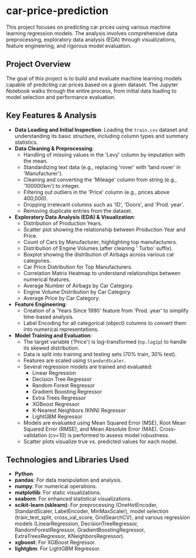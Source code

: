 # car-price-prediction

This project focuses on predicting car prices using various machine learning regression models. The analysis involves comprehensive data preprocessing, exploratory data analysis (EDA) through visualizations, feature engineering, and rigorous model evaluation.

## Project Overview

The goal of this project is to build and evaluate machine learning models capable of predicting car prices based on a given dataset. The Jupyter Notebook walks through the entire process, from initial data loading to model selection and performance evaluation.

## Key Features & Analysis

* **Data Loading and Initial Inspection**: Loading the `train.csv` dataset and understanding its basic structure, including column types and summary statistics.
* **Data Cleaning & Preprocessing**:
    * Handling of missing values in the 'Levy' column by imputation with the mean.
    * Standardizing text data (e.g., replacing 'rover' with 'land rover' in 'Manufacturer').
    * Cleaning and converting the 'Mileage' column from string (e.g., '100000km') to integer.
    * Filtering out outliers in the 'Price' column (e.g., prices above 400,000).
    * Dropping irrelevant columns such as 'ID', 'Doors', and 'Prod. year'.
    * Removing duplicate entries from the dataset.
* **Exploratory Data Analysis (EDA) & Visualization**:
    * Distribution of Production Years.
    * Scatter plot showing the relationship between Production Year and Price.
    * Count of Cars by Manufacturer, highlighting top manufacturers.
    * Distribution of Engine Volumes (after cleaning ' Turbo' suffix).
    * Boxplot showing the distribution of Airbags across various car categories.
    * Car Price Distribution for Top Manufacturers.
    * Correlation Matrix Heatmap to understand relationships between numerical features.
    * Average Number of Airbags by Car Category.
    * Engine Volume Distribution by Car Category.
    * Average Price by Car Category.
* **Feature Engineering**:
    * Creation of a 'Years Since 1990' feature from 'Prod. year' to simplify time-based analysis.
    * Label Encoding for all categorical (object) columns to convert them into numerical representations.
* **Model Training and Evaluation**:
    * The target variable ('Price') is log-transformed (`np.log1p`) to handle its skewed distribution.
    * Data is split into training and testing sets (70% train, 30% test).
    * Features are scaled using `StandardScaler`.
    * Several regression models are trained and evaluated:
        * Linear Regression
        * Decision Tree Regressor
        * Random Forest Regressor
        * Gradient Boosting Regressor
        * Extra Trees Regressor
        * XGBoost Regressor
        * K-Nearest Neighbors (KNN) Regressor
        * LightGBM Regressor
    * Models are evaluated using Mean Squared Error (MSE), Root Mean Squared Error (RMSE), and Mean Absolute Error (MAE). Cross-validation (cv=10) is performed to assess model robustness.
    * Scatter plots visualize true vs. predicted values for each model.

## Technologies and Libraries Used

* **Python**
* **pandas**: For data manipulation and analysis.
* **numpy**: For numerical operations.
* **matplotlib**: For static visualizations.
* **seaborn**: For enhanced statistical visualizations.
* **scikit-learn (sklearn)**: For preprocessing (OneHotEncoder, StandardScaler, LabelEncoder, MinMaxScaler), model selection (train_test_split, cross_val_score, GridSearchCV), and various regression models (LinearRegression, DecisionTreeRegressor, RandomForestRegressor, GradientBoostingRegressor, ExtraTreesRegressor, KNeighborsRegressor).
* **xgboost**: For XGBoost Regressor.
* **lightgbm**: For LightGBM Regressor.
